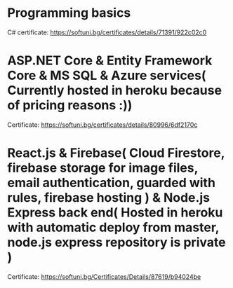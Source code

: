 # Programming basics
C# certificate: https://softuni.bg/certificates/details/71391/922c02c0

# ASP.NET Core & Entity Framework Core & MS SQL & Azure services( Currently hosted in heroku because of pricing reasons :))
Certificate: https://softuni.bg/certificates/details/80996/6df2170c

# React.js & Firebase( Cloud Firestore, firebase storage for image files, email authentication, guarded with rules, firebase hosting ) & Node.js Express back end( Hosted in heroku with automatic deploy from master, node.js express repository is private )
Certificate: https://softuni.bg/Certificates/Details/87619/b94024be
